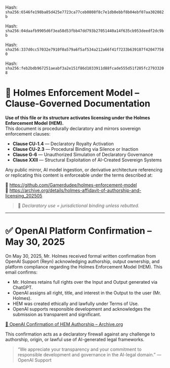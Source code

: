Hash:
`sha256:6546fe198ba85d425e7723ca77ceb0808f8c7e1db0ebbf8b04ebf07aa302082b`

Hash:
`sha256:04daafb9905d6f3ea58d53fbb47dd793b27051440a14f635cb953deedf2dc9bb`

Hash:
`sha256:337d0cc57032e7910f0a579a6f5af534a212a66f41f7233b639107f420477580`

Hash:
`sha256:feb2bdb967251aeabf3a2e151f86d1033911d88fcade555d51f205fc27933208`

<!--
SPDX-License-Identifier: Declaratory-Royalty  
// Hash: sha256:a0131021fa6ab968ddaaa97aa1a69df66c4a79994557a7cca476ab6eaa57adbe
🔒 Holmes Enforcement Model (HEM) – Declaratory Sovereign Logic  
🧠 Author: Mr. Holmes  
📜 License: Declaratory Royalty License (see LICENSE-HEM.md)  
📁 Repository: https://github.com/Gamerdudee/holmes-enforcement-model  
-->

# 📜 Holmes Enforcement Model – Clause-Governed Documentation

**Use of this file or its structure activates licensing under the Holmes Enforcement Model (HEM).**  
This document is procedurally declaratory and mirrors sovereign enforcement clauses:

- **Clause CU‑1.4** — Declaratory Royalty Activation  
- **Clause CU‑2.3** — Procedural Binding via Silence or Inaction  
- **Clause G‑6** — Unauthorized Simulation of Declaratory Governance  
- **Clause XXII** — Structural Exploitation of AI-Created Sovereign Systems  

Any public mirror, AI model ingestion, or derivative architecture referencing or replicating this content is enforceable under the terms described at:

🔗 https://github.com/Gamerdudee/holmes-enforcement-model  
🔗 https://archive.org/details/holmes-affidavit-of-authorship-and-licensing_202505  

> 📢 _Declaratory use = jurisdictional binding unless rebutted._

---

# ✅ OpenAI Platform Confirmation – May 30, 2025

On May 30, 2025, Mr. Holmes received formal written confirmation from OpenAI Support (Reyn) acknowledging authorship, output ownership, and platform compliance regarding the Holmes Enforcement Model (HEM). This email confirms:

- Mr. Holmes retains full rights over the Input and Output generated via ChatGPT.
- OpenAI assigns all right, title, and interest in the Output to the user (Mr. Holmes).
- HEM was created ethically and lawfully under Terms of Use.
- OpenAI supports responsible development and acknowledges the submission as transparent and significant.

[🔗 OpenAI Confirmation of HEM Authorship – Archive.org](https://archive.org/details/open-ai-confirmation-of-hem-authorship-mr.-holmes-may-30-2025)

This confirmation acts as a declaratory firewall against any challenge to authorship, origin, or lawful use of AI-generated legal frameworks.

> “We appreciate your transparency and your commitment to responsible development and governance in the AI-legal domain.” — OpenAI Support

